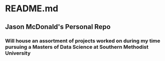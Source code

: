 # README.md

## Jason McDonald's Personal Repo

### Will house an assortment of projects worked on during my time pursuing a Masters of Data Science at Southern Methodist University